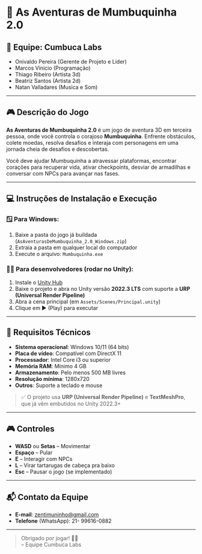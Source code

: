 # 🐢 As Aventuras de Mumbuquinha 2.0

## 👾 Equipe: Cumbuca Labs
- Onivaldo Pereira (Gerente de Projeto e Lider)
- Marcos Vinicio (Programação)
- Thiago Ribeiro (Artista 3d)
- Beatriz Santos (Artista 2d)
- Natan Valladares (Musica e Som)

---

## 🎮 Descrição do Jogo

**As Aventuras de Mumbuquinha 2.0** é um jogo de aventura 3D em terceira pessoa, onde você controla o corajoso **Mumbuquinha**. Enfrente obstáculos, colete moedas, resolva desafios e interaja com personagens em uma jornada cheia de desafios e descobertas.

Você deve ajudar Mumbuquinha a atravessar plataformas, encontrar corações para recuperar vida, ativar checkpoints, desviar de armadilhas e conversar com NPCs para avançar nas fases.

---

## 💻 Instruções de Instalação e Execução

### 🪟 Para Windows:

1. Baixe a pasta do jogo já buildada (`AsAventurasDeMumbuquinha_2.0_Windows.zip`)
2. Extraia a pasta em qualquer local do computador
3. Execute o arquivo: `Mumbuquinha.exe`

### 🧑‍💻 Para desenvolvedores (rodar no Unity):

1. Instale o [Unity Hub](https://unity.com/)
2. Baixe o projeto e abra no Unity versão **2022.3 LTS** com suporte a **URP (Universal Render Pipeline)**
3. Abra a cena principal (em `Assets/Scenes/Principal.unity`)
4. Clique em ▶️ (Play) para executar

---

## 🧱 Requisitos Técnicos

- **Sistema operacional**: Windows 10/11 (64 bits)
- **Placa de vídeo**: Compatível com DirectX 11
- **Processador**: Intel Core i3 ou superior
- **Memória RAM**: Mínimo 4 GB
- **Armazenamento**: Pelo menos 500 MB livres
- **Resolução mínima**: 1280x720
- **Outros**: Suporte a teclado e mouse

> ✅ O projeto usa **URP (Universal Render Pipeline)** e **TextMeshPro**, que já vêm embutidos no Unity 2022.3+

---

## 🎮 Controles

- **WASD** ou **Setas** – Movimentar
- **Espaço** – Pular
- **E** – Interagir com NPCs
- **L** – Virar tartarugas de cabeça pra baixo
- **Esc** – Pausar o jogo (se implementado)

---

## 📬 Contato da Equipe

- **E-mail**: zentimuninho@gmail.com 
- **Telefone** (WhatsApp): 21- 99616-0882

---

> Obrigado por jogar! 🐢✨  
> – Equipe Cumbuca Labs
